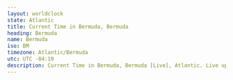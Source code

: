```yaml
---
layout: worldclock
state: Atlantic
title: Current Time in Bermuda, Bermuda
heading: Bermuda
name: Bermuda
iso: BM
timezone: Atlantic/Bermuda
utc: UTC -04:19
description: Current Time in Bermuda, Bermuda [Live], Atlantic. Live update now time in Bermuda, timezone Atlantic/Bermuda, UTC -04:19, Country ISO code & Current Local Time.
---
```



